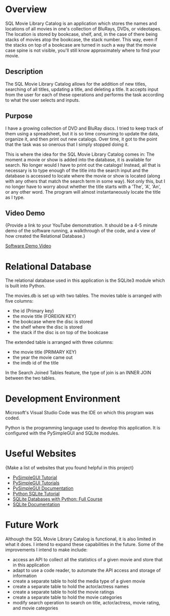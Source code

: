 # Overview

SQL Movie Library Catalog is an application which stores the names and locations of all movies in one's collection of BluRays, DVDs, or videotapes. The location is stored by bookcase, shelf, and, in the case of there being stacks of movies atop the bookcase, the stack number. This way, even if the stacks on top of a bookcase are turned in such a way that the movie case spine is not visible, you'll still know approximately where to find your movie.

## Description
The SQL Movie Library Catalog allows for the addition of new titles, searching of all titles, updating a title, and deleting a title. It accepts input from the user for each of these operations and performs the task according to what the user selects and inputs.

## Purpose
I have a growing collection of DVD and BluRay discs. I tried to keep track of them using a spreadsheet, but it is so time consuming to update the data, organize it, and then print out new catalogs. Over time, it got to the point that the task was so onerous that I simply stopped doing it. 

This is where the idea for the SQL Movie Library Catalog comes in: The moment a movie or show is added into the database, it is available for search. No longer would I have to print out the catalogs! Instead, all that is necessary is to type enough of the title into the search input and the database is accessed to locate where the movie or show is located (along with any others that match the search term in some way). Not only this, but I no longer have to worry about whether the title starts with a 'The', 'A', 'An', or any other word. The program will almost instantaneously locate the title as I type.

## Video Demo
{Provide a link to your YouTube demonstration. It should be a 4-5 minute demo of the software running, a walkthrough of the code, and a view of how created the Relational Database.}

[Software Demo Video](http://youtube.link.goes.here)

# Relational Database

The relational database used in this application is the SQLite3 module which is built into Python.

The movies.db is set up with two tables. The movies table is arranged with five columns:
- the id (Primary key)
- the movie title (FOREIGN KEY)
- the bookcase where the disc is stored
- the shelf where the disc is stored
- the stack if the disc is on top of the bookcase

The extended table is arranged with three columns:
- the movie title (PRIMARY KEY)
- the year the movie came out
- the imdb id of the title

In the Search Joined Tables feature, the type of join is an INNER JOIN between the two tables.

# Development Environment

Microsoft's Visual Studio Code was the IDE on which this program was coded.

Python is the programming language used to develop this application. It is configured with the PySimpleGUI and SQLite modules.

# Useful Websites

{Make a list of websites that you found helpful in this project}

- [PySimpleGUI Tutorial](https://www.youtube.com/watch?v=LzCfNanQ_9c)
- [PySimpleGUI Tutorials](https://www.youtube.com/playlist?list=PL1A5nGiCuucueLRBA0VKHIjYTYipHqzcZ)
- [PySimpleGUI Documentation](https://www.pysimplegui.org/en/latest/)
- [Python SQLite Tutorial](https://www.youtube.com/watch?v=pd-0G0MigUA)
- [SQLite Databases with Python: Full Course](https://www.youtube.com/watch?v=byHcYRpMgI4)
- [SQLite Documentation](https://docs.python.org/3/library/sqlite3.html)

# Future Work

Although the SQL Movie Library Catalog is functional, it is also limited in what it does. I intend to expand these capabilities in the future. Some of the improvements I intend to make include:

- access an API to collect all the statistics of a given movie and store that in this application
- adapt to use a code reader, to automate the API access and storage of information
- create a separate table to hold the media type of a given movie
- create a separate table to hold the actor/actress names 
- create a separate table to hold the movie ratings
- create a separate table to hold the movie categories
- modify search operation to search on title, actor/actress, movie rating, and movie categories
